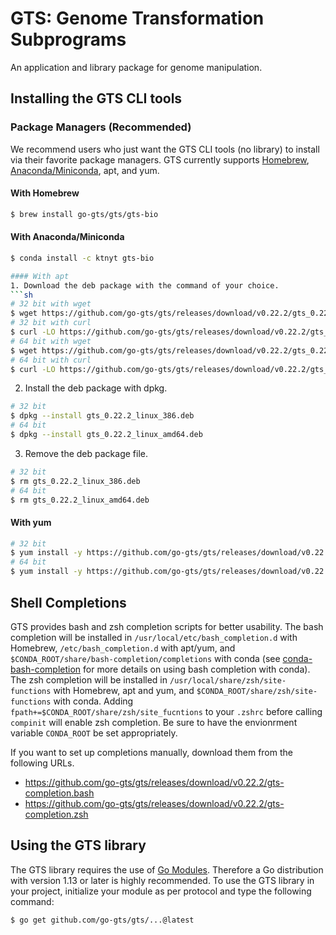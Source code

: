 # GTS: Genome Transformation Subprograms
An application and library package for genome manipulation.

## Installing the GTS CLI tools
### Package Managers (Recommended)
We recommend users who just want the GTS CLI tools (no library) to install via their favorite package managers.
GTS currently supports [Homebrew](https://brew.sh), [Anaconda/Miniconda](https://www.anaconda.com), apt, and yum.

#### With Homebrew
```sh
$ brew install go-gts/gts/gts-bio
```

#### With Anaconda/Miniconda
```sh
$ conda install -c ktnyt gts-bio

#### With apt
1. Download the deb package with the command of your choice.
```sh
# 32 bit with wget
$ wget https://github.com/go-gts/gts/releases/download/v0.22.2/gts_0.22.2_linux_386.deb
# 32 bit with curl
$ curl -LO https://github.com/go-gts/gts/releases/download/v0.22.2/gts_0.22.2_linux_386.deb
# 64 bit with wget
$ wget https://github.com/go-gts/gts/releases/download/v0.22.2/gts_0.22.2_linux_amd64.deb
# 64 bit with curl
$ curl -LO https://github.com/go-gts/gts/releases/download/v0.22.2/gts_0.22.2_linux_amd64.deb
```

2. Install the deb package with dpkg.
```sh
# 32 bit
$ dpkg --install gts_0.22.2_linux_386.deb
# 64 bit
$ dpkg --install gts_0.22.2_linux_amd64.deb
```

3. Remove the deb package file.
```sh
# 32 bit
$ rm gts_0.22.2_linux_386.deb
# 64 bit
$ rm gts_0.22.2_linux_amd64.deb
```

#### With yum
```sh
# 32 bit
$ yum install -y https://github.com/go-gts/gts/releases/download/v0.22.2/gts_0.22.2_linux_386.rpm
# 64 bit
$ yum install -y https://github.com/go-gts/gts/releases/download/v0.22.2/gts_0.22.2_linux_amd64.rpm
```

## Shell Completions
GTS provides bash and zsh completion scripts for better usability. The bash completion will be installed in `/usr/local/etc/bash_completion.d` with Homebrew, `/etc/bash_completion.d` with apt/yum, and `$CONDA_ROOT/share/bash-completion/completions` with conda (see [conda-bash-completion](https://github.com/tartansandal/conda-bash-completion) for more details on using bash completion with conda). The zsh completion will be installed in `/usr/local/share/zsh/site-functions` with Homebrew, apt and yum, and `$CONDA_ROOT/share/zsh/site-functions` with conda. Adding `fpath+=$CONDA_ROOT/share/zsh/site_fucntions` to your `.zshrc` before calling `compinit` will enable zsh completion. Be sure to have the envionrment variable `CONDA_ROOT` be set appropriately.

If you want to set up completions manually, download them from the following URLs.

- https://github.com/go-gts/gts/releases/download/v0.22.2/gts-completion.bash
- https://github.com/go-gts/gts/releases/download/v0.22.2/gts-completion.zsh

## Using the GTS library
The GTS library requires the use of [Go Modules](https://blog.golang.org/using-go-modules). Therefore a Go distribution with version 1.13 or later is highly recommended. To use the GTS library in your project, initialize your module as per protocol and type the following command:

```sh
$ go get github.com/go-gts/gts/...@latest
```
